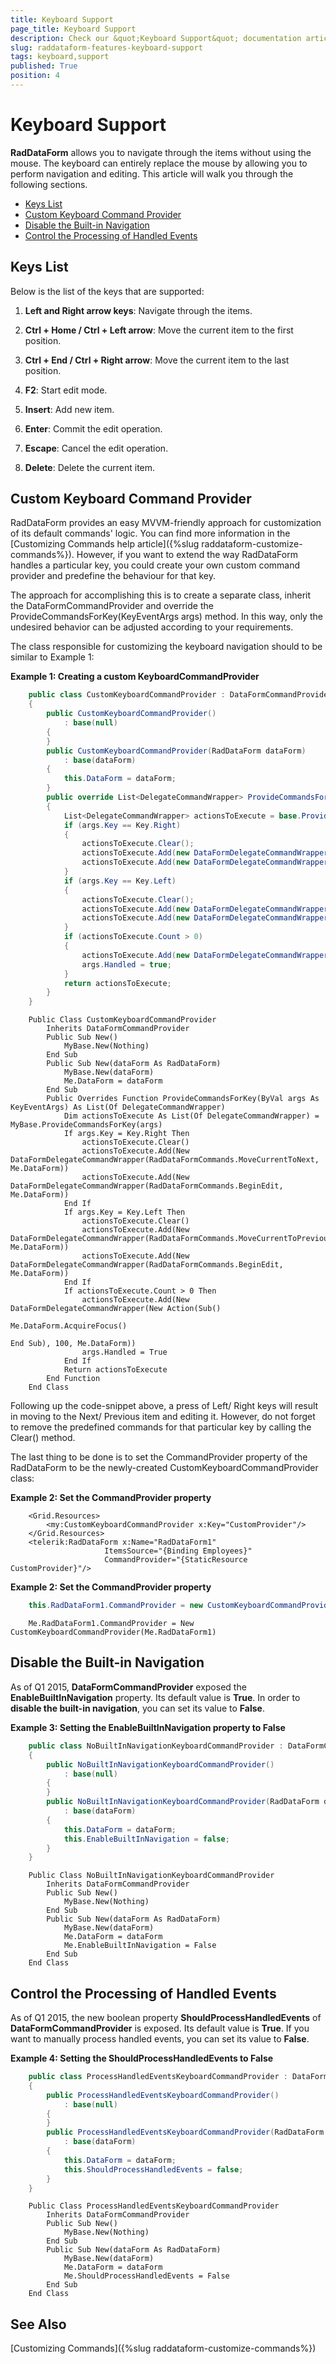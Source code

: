 ```yaml
---
title: Keyboard Support
page_title: Keyboard Support
description: Check our &quot;Keyboard Support&quot; documentation article for the RadDataForm {{ site.framework_name }} control.
slug: raddataform-features-keyboard-support
tags: keyboard,support
published: True
position: 4
---
```


# Keyboard Support

__RadDataForm__ allows you to navigate through the items without using the mouse. The keyboard can entirely replace the mouse by allowing you to perform navigation and editing. This article will walk you through the following sections.

* [Keys List](#keys-list)
* [Custom Keyboard Command Provider](#custom-keyboard-command-provider)
* [Disable the Built-in Navigation](#disable-the-built-in-navigation)
* [Control the Processing of Handled Events](#control-the-processing-of-handled-events)

## Keys List 

Below is the list of the keys that are supported:

1. __Left and Right arrow keys__: Navigate through the items.

1. __Ctrl + Home / Ctrl + Left arrow__: Move the current item to the first position.

1. __Ctrl + End / Ctrl + Right arrow__: Move the current item to the last position.

1. __F2__: Start edit mode.

1. __Insert__: Add new item.

1. __Enter__: Commit the edit operation.

1. __Escape__: Cancel the edit operation.

1. __Delete__: Delete the current item.

## Custom Keyboard Command Provider

RadDataForm provides an easy MVVM-friendly approach for customization of its default commands' logic. You can find more information in the [Customizing Commands help article]({%slug raddataform-customize-commands%}). However, if you want to extend the way RadDataForm handles a particular key, you could create your own custom command provider and predefine the behaviour for that key.

The approach for accomplishing this is to create a separate class, inherit the DataFormCommandProvider and override the ProvideCommandsForKey(KeyEventArgs args) method. In this way, only the undesired behavior can be adjusted according to your requirements.

The class responsible for customizing the keyboard navigation should to be similar to Example 1:

__Example 1: Creating a custom KeyboardCommandProvider__

```C#
	public class CustomKeyboardCommandProvider : DataFormCommandProvider
	{
	    public CustomKeyboardCommandProvider()
	        : base(null)
	    {
	    }
	    public CustomKeyboardCommandProvider(RadDataForm dataForm)
	        : base(dataForm)
	    {
	        this.DataForm = dataForm;
	    }
	    public override List<DelegateCommandWrapper> ProvideCommandsForKey(KeyEventArgs args)
	    {
	        List<DelegateCommandWrapper> actionsToExecute = base.ProvideCommandsForKey(args);
	        if (args.Key == Key.Right)
	        {
	            actionsToExecute.Clear();
	            actionsToExecute.Add(new DataFormDelegateCommandWrapper(RadDataFormCommands.MoveCurrentToNext, this.DataForm));
	            actionsToExecute.Add(new DataFormDelegateCommandWrapper(RadDataFormCommands.BeginEdit, this.DataForm));
	        }
	        if (args.Key == Key.Left)
	        {
	            actionsToExecute.Clear();
	            actionsToExecute.Add(new DataFormDelegateCommandWrapper(RadDataFormCommands.MoveCurrentToPrevious, this.DataForm));
	            actionsToExecute.Add(new DataFormDelegateCommandWrapper(RadDataFormCommands.BeginEdit, this.DataForm));
	        }
	        if (actionsToExecute.Count > 0)
	        {
	            actionsToExecute.Add(new DataFormDelegateCommandWrapper(new Action(() => { this.DataForm.AcquireFocus(); }), 100, this.DataForm));
	            args.Handled = true;
	        }
	        return actionsToExecute;
	    }
	}
```
```VB.NET
	Public Class CustomKeyboardCommandProvider
	    Inherits DataFormCommandProvider
	    Public Sub New()
	        MyBase.New(Nothing)
	    End Sub
	    Public Sub New(dataForm As RadDataForm)
	        MyBase.New(dataForm)
	        Me.DataForm = dataForm
	    End Sub
	    Public Overrides Function ProvideCommandsForKey(ByVal args As KeyEventArgs) As List(Of DelegateCommandWrapper)
	        Dim actionsToExecute As List(Of DelegateCommandWrapper) = MyBase.ProvideCommandsForKey(args)
	        If args.Key = Key.Right Then
	            actionsToExecute.Clear()
	            actionsToExecute.Add(New DataFormDelegateCommandWrapper(RadDataFormCommands.MoveCurrentToNext, Me.DataForm))
	            actionsToExecute.Add(New DataFormDelegateCommandWrapper(RadDataFormCommands.BeginEdit, Me.DataForm))
	        End If
	        If args.Key = Key.Left Then
	            actionsToExecute.Clear()
	            actionsToExecute.Add(New DataFormDelegateCommandWrapper(RadDataFormCommands.MoveCurrentToPrevious, Me.DataForm))
	            actionsToExecute.Add(New DataFormDelegateCommandWrapper(RadDataFormCommands.BeginEdit, Me.DataForm))
	        End If
	        If actionsToExecute.Count > 0 Then
	            actionsToExecute.Add(New DataFormDelegateCommandWrapper(New Action(Sub()
	                                                                                   Me.DataForm.AcquireFocus()
	                                                                               End Sub), 100, Me.DataForm))
	            args.Handled = True
	        End If
	        Return actionsToExecute
	    End Function
	End Class
```

Following up the code-snippet above, a press of Left/ Right keys will result in moving to the Next/ Previous item and editing it. However, do not forget to remove the predefined commands for that particular key by calling the Clear() method.

The last thing to be done is to set the CommandProvider property of the RadDataForm to be the newly-created CustomKeyboardCommandProvider class:

__Example 2: Set the CommandProvider property__

```XAML
	<Grid.Resources>
	    <my:CustomKeyboardCommandProvider x:Key="CustomProvider"/>
	</Grid.Resources>
	<telerik:RadDataForm x:Name="RadDataForm1"
	                 ItemsSource="{Binding Employees}" 
	                 CommandProvider="{StaticResource CustomProvider}"/>
```


__Example 2: Set the CommandProvider property__

```C#
	this.RadDataForm1.CommandProvider = new CustomKeyboardCommandProvider(this.RadDataForm1);
```
```VB.NET
	Me.RadDataForm1.CommandProvider = New CustomKeyboardCommandProvider(Me.RadDataForm1)
```

## Disable the Built-in Navigation

As of Q1 2015, __DataFormCommandProvider__ exposed the __EnableBuiltInNavigation__ property. Its default value is __True__. In order to __disable the built-in navigation__, you can set its value to __False__.

__Example 3: Setting the EnableBuiltInNavigation property to False__ 

```C#
	public class NoBuiltInNavigationKeyboardCommandProvider : DataFormCommandProvider
	{
	    public NoBuiltInNavigationKeyboardCommandProvider()
	        : base(null)
	    {
	    }
	    public NoBuiltInNavigationKeyboardCommandProvider(RadDataForm dataForm)
	        : base(dataForm)
	    {
	        this.DataForm = dataForm;
	        this.EnableBuiltInNavigation = false;
	    }
	}
```
```VB.NET
	Public Class NoBuiltInNavigationKeyboardCommandProvider
	    Inherits DataFormCommandProvider
	    Public Sub New()
	        MyBase.New(Nothing)
	    End Sub
	    Public Sub New(dataForm As RadDataForm)
	        MyBase.New(dataForm)
	        Me.DataForm = dataForm
	        Me.EnableBuiltInNavigation = False
	    End Sub
	End Class
```

## Control the Processing of Handled Events

As of Q1 2015, the new boolean property __ShouldProcessHandledEvents__ of __DataFormCommandProvider__ is exposed. Its default value is __True__. If you want to manually process handled events, you can set its value to __False__.

__Example 4: Setting the ShouldProcessHandledEvents to False__

```C#
	public class ProcessHandledEventsKeyboardCommandProvider : DataFormCommandProvider
	{
	    public ProcessHandledEventsKeyboardCommandProvider()
	        : base(null)
	    {
	    }
	    public ProcessHandledEventsKeyboardCommandProvider(RadDataForm dataForm)
	        : base(dataForm)
	    {
	        this.DataForm = dataForm;
	        this.ShouldProcessHandledEvents = false;
	    }
	}
```
```VB.NET
	Public Class ProcessHandledEventsKeyboardCommandProvider
	    Inherits DataFormCommandProvider
	    Public Sub New()
	        MyBase.New(Nothing)
	    End Sub
	    Public Sub New(dataForm As RadDataForm)
	        MyBase.New(dataForm)
	        Me.DataForm = dataForm
	        Me.ShouldProcessHandledEvents = False
	    End Sub
	End Class
```

## See Also

[Customizing Commands]({%slug raddataform-customize-commands%})
